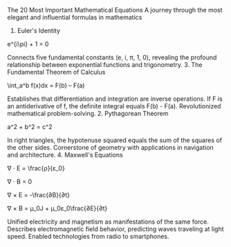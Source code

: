 The 20 Most Important Mathematical Equations
A journey through the most elegant and influential formulas in mathematics
1. Euler's Identity

e^{i\pi} + 1 = 0

Connects five fundamental constants (e, i, π, 1, 0), revealing the
profound relationship between exponential functions and
trigonometry.
3. The Fundamental Theorem of Calculus

\int_a^b f(x)dx = F(b) – F(a)

Establishes that differentiation and integration are inverse
operations. If F is an antiderivative of f, the definite integral
equals F(b) - F(a). Revolutionized mathematical problem-solving.
2. Pythagorean Theorem

a^2 + b^2 = c^2

In right triangles, the hypotenuse squared equals the sum of the
squares of the other sides. Cornerstone of geometry with
applications in navigation and architecture.
4. Maxwell's Equations

∇ ⋅ E = \frac{ρ}{ε_0}

∇ ⋅ B = 0

∇ × E = -\frac{∂B}{∂t}

∇ × B = μ_0J + μ_0ε_0\frac{∂E}{∂t}

Unified electricity and magnetism as manifestations of the same
force. Describes electromagnetic field behavior, predicting waves
traveling at light speed. Enabled technologies from radio to
smartphones.
